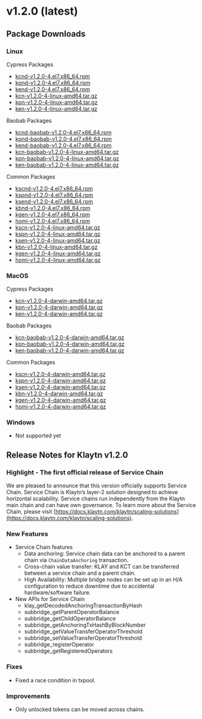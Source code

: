 # v1.2.0 \(latest\)

## Package Downloads <a id="package-downloads"></a>

### Linux <a id="linux"></a>

Cypress Packages

* [kcnd-v1.2.0-4.el7.x86\_64.rpm](http://packages.klaytn.net/klaytn/v1.2.0/kcnd-v1.2.0-4.el7.x86_64.rpm)
* [kpnd-v1.2.0-4.el7.x86\_64.rpm](http://packages.klaytn.net/klaytn/v1.2.0/kpnd-v1.2.0-4.el7.x86_64.rpm)
* [kend-v1.2.0-4.el7.x86\_64.rpm](http://packages.klaytn.net/klaytn/v1.2.0/kend-v1.2.0-4.el7.x86_64.rpm)
* [kcn-v1.2.0-4-linux-amd64.tar.gz](http://packages.klaytn.net/klaytn/v1.2.0/kcn-v1.2.0-4-linux-amd64.tar.gz)
* [kpn-v1.2.0-4-linux-amd64.tar.gz](http://packages.klaytn.net/klaytn/v1.2.0/kpn-v1.2.0-4-linux-amd64.tar.gz)
* [ken-v1.2.0-4-linux-amd64.tar.gz](http://packages.klaytn.net/klaytn/v1.2.0/ken-v1.2.0-4-linux-amd64.tar.gz)

Baobab Packages

* [kcnd-baobab-v1.2.0-4.el7.x86\_64.rpm](http://packages.klaytn.net/klaytn/v1.2.0/kcnd-baobab-v1.2.0-4.el7.x86_64.rpm)
* [kpnd-baobab-v1.2.0-4.el7.x86\_64.rpm](http://packages.klaytn.net/klaytn/v1.2.0/kpnd-baobab-v1.2.0-4.el7.x86_64.rpm)
* [kend-baobab-v1.2.0-4.el7.x86\_64.rpm](http://packages.klaytn.net/klaytn/v1.2.0/kend-baobab-v1.2.0-4.el7.x86_64.rpm)
* [kcn-baobab-v1.2.0-4-linux-amd64.tar.gz](http://packages.klaytn.net/klaytn/v1.2.0/kcn-baobab-v1.2.0-4-linux-amd64.tar.gz)
* [kpn-baobab-v1.2.0-4-linux-amd64.tar.gz](http://packages.klaytn.net/klaytn/v1.2.0/kpn-baobab-v1.2.0-4-linux-amd64.tar.gz)
* [ken-baobab-v1.2.0-4-linux-amd64.tar.gz](http://packages.klaytn.net/klaytn/v1.2.0/ken-baobab-v1.2.0-4-linux-amd64.tar.gz)

Common Packages

* [kscnd-v1.2.0-4.el7.x86\_64.rpm](http://packages.klaytn.net/klaytn/v1.2.0/kscnd-v1.2.0-4.el7.x86_64.rpm)
* [kspnd-v1.2.0-4.el7.x86\_64.rpm](http://packages.klaytn.net/klaytn/v1.2.0/kspnd-v1.2.0-4.el7.x86_64.rpm)
* [ksend-v1.2.0-4.el7.x86\_64.rpm](http://packages.klaytn.net/klaytn/v1.2.0/ksend-v1.2.0-4.el7.x86_64.rpm)
* [kbnd-v1.2.0-4.el7.x86\_64.rpm](http://packages.klaytn.net/klaytn/v1.2.0/kbnd-v1.2.0-4.el7.x86_64.rpm)
* [kgen-v1.2.0-4.el7.x86\_64.rpm](http://packages.klaytn.net/klaytn/v1.2.0/kgen-v1.2.0-4.el7.x86_64.rpm)
* [homi-v1.2.0-4.el7.x86\_64.rpm](http://packages.klaytn.net/klaytn/v1.2.0/homi-v1.2.0-4.el7.x86_64.rpm)
* [kscn-v1.2.0-4-linux-amd64.tar.gz](http://packages.klaytn.net/klaytn/v1.2.0/kscn-v1.2.0-4-linux-amd64.tar.gz)
* [kspn-v1.2.0-4-linux-amd64.tar.gz](http://packages.klaytn.net/klaytn/v1.2.0/kspn-v1.2.0-4-linux-amd64.tar.gz)
* [ksen-v1.2.0-4-linux-amd64.tar.gz](http://packages.klaytn.net/klaytn/v1.2.0/ksen-v1.2.0-4-linux-amd64.tar.gz)
* [kbn-v1.2.0-4-linux-amd64.tar.gz](http://packages.klaytn.net/klaytn/v1.2.0/kbn-v1.2.0-4-linux-amd64.tar.gz)
* [kgen-v1.2.0-4-linux-amd64.tar.gz](http://packages.klaytn.net/klaytn/v1.2.0/kgen-v1.2.0-4-linux-amd64.tar.gz)
* [homi-v1.2.0-4-linux-amd64.tar.gz](http://packages.klaytn.net/klaytn/v1.2.0/homi-v1.2.0-4-linux-amd64.tar.gz)

### MacOS <a id="macos"></a>

Cypress Packages

* [kcn-v1.2.0-4-darwin-amd64.tar.gz](http://packages.klaytn.net/klaytn/v1.2.0/kcn-v1.2.0-4-darwin-amd64.tar.gz)
* [kpn-v1.2.0-4-darwin-amd64.tar.gz](http://packages.klaytn.net/klaytn/v1.2.0/kpn-v1.2.0-4-darwin-amd64.tar.gz)
* [ken-v1.2.0-4-darwin-amd64.tar.gz](http://packages.klaytn.net/klaytn/v1.2.0/ken-v1.2.0-4-darwin-amd64.tar.gz)

Baobab Packages

* [kcn-baobab-v1.2.0-4-darwin-amd64.tar.gz](http://packages.klaytn.net/klaytn/v1.2.0/kcn-baobab-v1.2.0-4-darwin-amd64.tar.gz)
* [kpn-baobab-v1.2.0-4-darwin-amd64.tar.gz](http://packages.klaytn.net/klaytn/v1.2.0/kpn-baobab-v1.2.0-4-darwin-amd64.tar.gz)
* [ken-baobab-v1.2.0-4-darwin-amd64.tar.gz](http://packages.klaytn.net/klaytn/v1.2.0/ken-baobab-v1.2.0-4-darwin-amd64.tar.gz)

Common Packages

* [kscn-v1.2.0-4-darwin-amd64.tar.gz](http://packages.klaytn.net/klaytn/v1.2.0/kscn-v1.2.0-4-darwin-amd64.tar.gz)
* [kspn-v1.2.0-4-darwin-amd64.tar.gz](http://packages.klaytn.net/klaytn/v1.2.0/kspn-v1.2.0-4-darwin-amd64.tar.gz)
* [ksen-v1.2.0-4-darwin-amd64.tar.gz](http://packages.klaytn.net/klaytn/v1.2.0/ksen-v1.2.0-4-darwin-amd64.tar.gz)
* [kbn-v1.2.0-4-darwin-amd64.tar.gz](http://packages.klaytn.net/klaytn/v1.2.0/kbn-v1.2.0-4-darwin-amd64.tar.gz)
* [kgen-v1.2.0-4-darwin-amd64.tar.gz](http://packages.klaytn.net/klaytn/v1.2.0/kgen-v1.2.0-4-darwin-amd64.tar.gz)
* [homi-v1.2.0-4-darwin-amd64.tar.gz](http://packages.klaytn.net/klaytn/v1.2.0/homi-v1.2.0-4-darwin-amd64.tar.gz)

### Windows <a id="windows"></a>

* Not supported yet

## Release Notes for Klaytn v1.2.0 <a id="release-notes-for-klaytn-v1-2-0"></a>

### Highlight - The first official release of Service Chain <a id="highlight-the-first-official-release-of-service-chain"></a>

We are pleased to announce that this version officially supports Service Chain. Service Chain is Klaytn’s layer-2 solution designed to achieve horizontal scalability. Service chains run independently from the Klaytn main chain and can have own governance. To learn more about the Service Chain, please visit [https://docs.klaytn.com/klaytn/scaling-solutions](https://docs.klaytn.com/klaytn/scaling-solutions).

### New Features <a id="new-features"></a>

* Service Chain features
  * Data anchoring: Service chain data can be anchored to a parent chain via `ChainDataAnchoring` transaction.
  * Cross-chain value transfer: KLAY and KCT can be transferred between a service chain and a parent chain.
  * High Availability: Multiple bridge nodes can be set up in an H/A configuration to reduce downtime due to accidental hardware/software failure.
* New APIs for Service Chain
  * klay\_getDecodedAnchoringTransactionByHash
  * subbridge\_getParentOperatorBalance
  * subbridge\_getChildOperatorBalance
  * subbridge\_getAnchoringTxHashByBlockNumber
  * subbridge\_getValueTransferOperatorThreshold
  * subbridge\_setValueTransferOperatorThreshold
  * subbridge\_registerOperator
  * subbridge\_getRegisteredOperators

### Fixes <a id="fixes"></a>

* Fixed a race condition in txpool.

### Improvements <a id="improvements"></a>

* Only unlocked tokens can be moved across chains.

